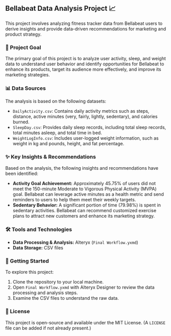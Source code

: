 ##  Bellabeat Data Analysis Project 📈

This project involves analyzing fitness tracker data from Bellabeat users to derive insights and provide data-driven recommendations for marketing and product strategy.

### 🎯 Project Goal

The primary goal of this project is to analyze user activity, sleep, and weight data to understand user behavior and identify opportunities for Bellabeat to enhance its products, target its audience more effectively, and improve its marketing strategies.

### 📊 Data Sources

The analysis is based on the following datasets:

-   `DailyActivity.csv`: Contains daily activity metrics such as steps, distance, active minutes (very, fairly, lightly, sedentary), and calories burned.
-   `SleepDay.csv`: Provides daily sleep records, including total sleep records, total minutes asleep, and total time in bed.
-   `WeightLogInfo.csv`: Includes user-logged weight information, such as weight in kg and pounds, height, and fat percentage.

### ✨ Key Insights & Recommendations

Based on the analysis, the following insights and recommendations have been identified:

-   **Activity Goal Achievement:** Approximately 45.75% of users did not meet the 150-minute Moderate to Vigorous Physical Activity (MVPA) goal. Bellabeat can leverage active minutes as a health metric and send reminders to users to help them meet their weekly targets.
-   **Sedentary Behavior:** A significant portion of time (79.98%) is spent in sedentary activities. Bellabeat can recommend customized exercise plans to attract new customers and enhance its marketing strategy.

### 🛠️ Tools and Technologies

-   **Data Processing & Analysis:** Alteryx (`Final Workflow.yxmd`)
-   **Data Storage:** CSV files

### 🚀 Getting Started

To explore this project:

1.  Clone the repository to your local machine.
2.  Open `Final Workflow.yxmd` with Alteryx Designer to review the data processing and analysis steps.
3.  Examine the CSV files to understand the raw data.

### 📄 License

This project is open-source and available under the MIT License. (A `LICENSE` file can be added if not already present.)


